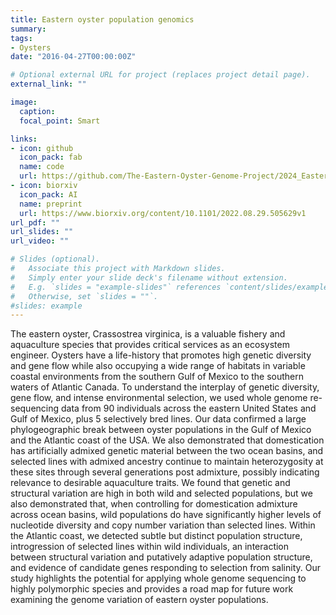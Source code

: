 ```yaml
---
title: Eastern oyster population genomics
summary: 
tags:
- Oysters
date: "2016-04-27T00:00:00Z"

# Optional external URL for project (replaces project detail page).
external_link: ""

image: 
  caption: 
  focal_point: Smart

links:
- icon: github
  icon_pack: fab
  name: code
  url: https://github.com/The-Eastern-Oyster-Genome-Project/2024_Eastern_Oyster_Population_Genomics
- icon: biorxiv
  icon_pack: AI
  name: preprint
  url: https://www.biorxiv.org/content/10.1101/2022.08.29.505629v1
url_pdf: ""
url_slides: ""
url_video: ""

# Slides (optional).
#   Associate this project with Markdown slides.
#   Simply enter your slide deck's filename without extension.
#   E.g. `slides = "example-slides"` references `content/slides/example-slides.md`.
#   Otherwise, set `slides = ""`.
#slides: example
---
```


The eastern oyster, Crassostrea virginica, is a valuable fishery and aquaculture species that provides critical services as an ecosystem engineer. Oysters have a life-history that promotes high genetic diversity and gene flow while also occupying a wide range of habitats in variable coastal environments from the southern Gulf of Mexico to the southern waters of Atlantic Canada. To understand the interplay of genetic diversity, gene flow, and intense environmental selection, we used whole genome re-sequencing data from 90 individuals across the eastern United States and Gulf of Mexico, plus 5 selectively bred lines. Our data confirmed a large phylogeographic break between oyster populations in the Gulf of Mexico and the Atlantic coast of the USA. We also demonstrated that domestication has artificially admixed genetic material between the two ocean basins, and selected lines with admixed ancestry continue to maintain heterozygosity at these sites through several generations post admixture, possibly indicating relevance to desirable aquaculture traits. We found that genetic and structural variation are high in both wild and selected populations, but we also demonstrated that, when controlling for domestication admixture across ocean basins, wild populations do have significantly higher levels of nucleotide diversity and copy number variation than selected lines. Within the Atlantic coast, we detected subtle but distinct population structure, introgression of selected lines within wild individuals, an interaction between structural variation and putatively adaptive population structure, and evidence of candidate genes responding to selection from salinity. Our study highlights the potential for applying whole genome sequencing to highly polymorphic species and provides a road map for future work examining the genome variation of eastern oyster populations.


